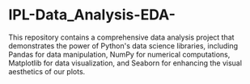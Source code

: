 # IPL-Data_Analysis-EDA-
This repository contains a comprehensive data analysis project that demonstrates the power of Python's data science libraries, including Pandas for data manipulation, NumPy for numerical computations, Matplotlib for data visualization, and Seaborn for enhancing the visual aesthetics of our plots.
